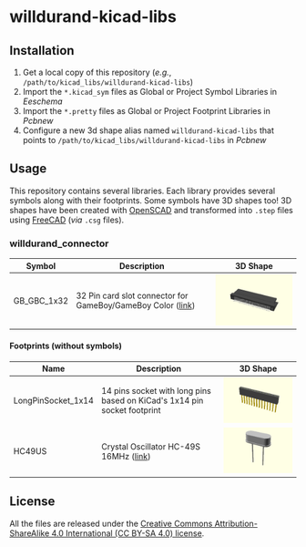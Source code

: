 # willdurand-kicad-libs

## Installation

1. Get a local copy of this repository (_e.g._, `/path/to/kicad_libs/willdurand-kicad-libs`)
2. Import the `*.kicad_sym` files as Global or Project Symbol Libraries in _Eeschema_
3. Import the `*.pretty` files as Global or Project Footprint Libraries in _Pcbnew_
4. Configure a new 3d shape alias named `willdurand-kicad-libs` that points to `/path/to/kicad_libs/willdurand-kicad-libs` in _Pcbnew_

## Usage

This repository contains several libraries. Each library provides several
symbols along with their footprints. Some symbols have 3D shapes too! 3D shapes
have been created with [OpenSCAD](https://www.openscad.org/) and transformed
into `.step` files using [FreeCAD](https://www.freecadweb.org/) (_via_ `.csg`
files).

### willdurand_connector

| Symbol      | Description                                                                                                     | 3D Shape                                                             |
| ----------- | --------------------------------------------------------------------------------------------------------------- | -------------------------------------------------------------------- |
| GB_GBC_1x32 | 32 Pin card slot connector for GameBoy/GameBoy Color ([link](https://www.aliexpress.com/item/32832493101.html)) | ![Preview of GB_GBC_1x32](docs/willdurand_connector_GB_GBC_1x32.png) |

#### Footprints (without symbols)

| Name               | Description                                                                                | 3D Shape                                                                           |
| ------------------ | ------------------------------------------------------------------------------------------ | ---------------------------------------------------------------------------------- |
| LongPinSocket_1x14 | 14 pins socket with long pins based on KiCad's 1x14 pin socket footprint                   | ![Preview of LongPinSocket_1x14](docs/willdurand_connector_LongPinSocket_1x14.png) |
| HC49US             | Crystal Oscillator HC-49S 16MHz ([link](https://www.aliexpress.com/item/32452467829.html)) | ![Preview of HC49US](docs/willdurand_crystal_HC49US.png)                           |

## License

All the files are released under the [Creative Commons Attribution-ShareAlike 4.0 International (CC BY-SA 4.0) license](https://creativecommons.org/licenses/by-sa/4.0/).
